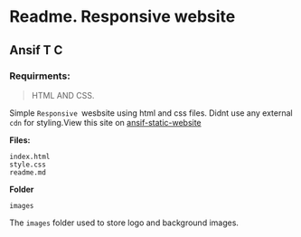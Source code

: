# Readme. Responsive website
## Ansif T C
### **Requirments:** 
  >HTML AND CSS.  


Simple `Responsive `wesbsite using html and css files. Didnt use any external `cdn` for styling.View this site on [ansif-static-website](https://tc1122.github.io/ansif-static-website/)

**Files:**
    
    index.html
    style.css
    readme.md

**Folder**
   
    images
  

The `images` folder used to store logo and background images.

